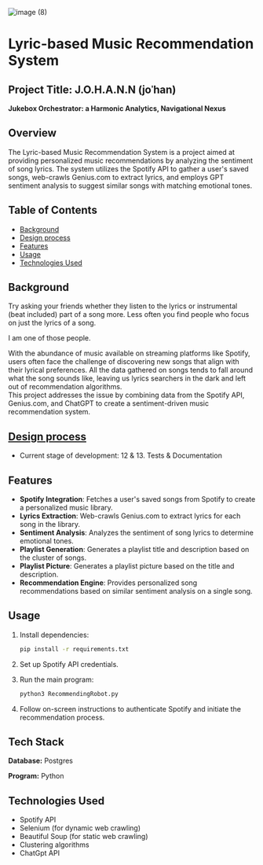
![image (8)](https://github.com/AidenEscamilla/Johann/assets/66649961/4ca99d53-2a6b-480c-aa0f-9ea68668d4b4)



# Lyric-based Music Recommendation System
## Project Title: J.O.H.A.N.N (joˈhan)
**Jukebox Orchestrator: a Harmonic Analytics, Navigational Nexus**

## Overview

The Lyric-based Music Recommendation System is a project aimed at providing personalized music recommendations by analyzing the sentiment of song lyrics. The system utilizes the Spotify API to gather a user's saved songs, web-crawls Genius.com to extract lyrics, and employs GPT sentiment analysis to suggest similar songs with matching emotional tones.

## Table of Contents

- [Background](#background)
- [Design process](https://github.com/AidenEscamilla/Johann/wiki/Design-1.0)
- [Features](#features)
- [Usage](#usage)
- [Technologies Used](#technologies-used)

## Background

Try asking your friends whether they listen to the lyrics or instrumental (beat included) part of a song more. Less often you find people who focus on just the lyrics of a song.

I am one of those people.

With the abundance of music available on streaming platforms like Spotify, users often face the challenge of discovering new songs that align with their lyrical preferences. All the data gathered on songs tends to fall around what the song sounds like, leaving us lyrics searchers in the dark and left out of recommendation algorithms.\
This project addresses the issue by combining data from the Spotify API, Genius.com, and ChatGPT to create a sentiment-driven music recommendation system.


## [Design process](https://github.com/AidenEscamilla/Johann/wiki/Design-1.0)
- Current stage of development: 12 & 13. Tests & Documentation


## Features

- **Spotify Integration**: Fetches a user's saved songs from Spotify to create a personalized music library.
- **Lyrics Extraction**: Web-crawls Genius.com to extract lyrics for each song in the library.
- **Sentiment Analysis**: Analyzes the sentiment of song lyrics to determine emotional tones.
- **Playlist Generation**: Generates a playlist title and description based on the cluster of songs.
- **Playlist Picture**: Generates a playlist picture based on the title and description.
- **Recommendation Engine**: Provides personalized song recommendations based on similar sentiment analysis on a single song.

## Usage
1. Install dependencies:
   ```bash
   pip install -r requirements.txt
   ```
2. Set up Spotify API credentials.
3. Run the main program:

   ```bash
   python3 RecommendingRobot.py
   ```

4. Follow on-screen instructions to authenticate Spotify and initiate the recommendation process.

## Tech Stack

**Database:** Postgres

**Program:** Python

## Technologies Used

- Spotify API
- Selenium (for dynamic web crawling)
- Beautiful Soup (for static web crawling)
- Clustering algorithms
- ChatGpt API
